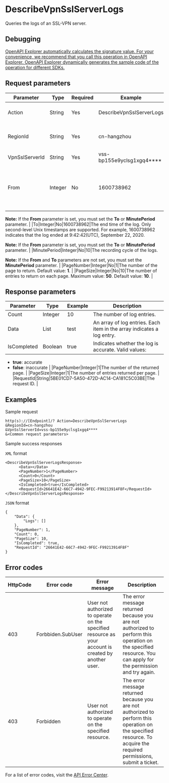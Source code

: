 # DescribeVpnSslServerLogs

Queries the logs of an SSL-VPN server.

## Debugging

[OpenAPI Explorer automatically calculates the signature value. For your convenience, we recommend that you call this operation in OpenAPI Explorer. OpenAPI Explorer dynamically generates the sample code of the operation for different SDKs.](https://api.aliyun.com/#product=Vpc&api=DescribeVpnSslServerLogs&type=RPC&version=2016-04-28)

## Request parameters

|Parameter|Type|Required|Example|Description|
|---------|----|--------|-------|-----------|
|Action|String|Yes|DescribeVpnSslServerLogs|The operation that you want to perform. Set the value to **DescribeVpnSslServerLogs**. |
|RegionId|String|Yes|cn-hangzhou|The region ID of the SSL-VPN server. You can call the [DescribeRegions](~~36063~~) operation to query region IDs. |
|VpnSslServerId|String|Yes|vss-bp155e9yclsg1xgq4\*\*\*\*|The ID of the SSL-VPN server. |
|From|Integer|No|1600738962|The start time of the log. Only second-level Unix timestamps are supported. For example, 1600738962 indicates that the log started from 9:42:42\(UTC\), September 22, 2020.

 **Note:** If the **From** parameter is set, you must set the **To** or **MinutePeriod** parameter. |
|To|Integer|No|1600738962|The end time of the log. Only second-level Unix timestamps are supported. For example, 1600738962 indicates that the log ended at 9:42:42\(UTC\), September 22, 2020.

 **Note:** If the **From** parameter is set, you must set the **To** or **MinutePeriod** parameter. |
|MinutePeriod|Integer|No|10|The recording cycle of the logs.

 **Note:** If the **From** and **To** parameters are not set, you must set the **MinutePeriod** parameter. |
|PageNumber|Integer|No|1|The number of the page to return. Default value: **1**. |
|PageSize|Integer|No|10|The number of entries to return on each page. Maximum value: **50**. Default value: **10**. |

## Response parameters

|Parameter|Type|Example|Description|
|---------|----|-------|-----------|
|Count|Integer|10|The number of log entries. |
|Data|List|test|An array of log entries. Each item in the array indicates a log entry. |
|IsCompleted|Boolean|true|Indicates whether the log is accurate. Valid values:

 -   **true**: accurate
-   **false**: inaccurate |
|PageNumber|Integer|1|The number of the returned page. |
|PageSize|Integer|1|The number of entries returned per page. |
|RequestId|String|5BE01CD7-5A50-472D-AC14-CA181C5C03BE|The request ID. |

## Examples

Sample request

```
http(s)://[Endpoint]/? Action=DescribeVpnSslServerLogs
&RegionId=cn-hangzhou
&VpnSslServerId=vss-bp155e9yclsg1xgq4****
&<Common request parameters>
```

Sample success responses

`XML` format

```
<DescribeVpnSslServerLogsResponse>
	  <Data></Data>
	  <PageNumber>1</PageNumber>
	  <Count>0</Count>
	  <PageSize>10</PageSize>
	  <IsCompleted>true</IsCompleted>
	  <RequestId>26641E42-66C7-4942-9FEC-F99213914F8F</RequestId>
</DescribeVpnSslServerLogsResponse>
```

`JSON` format

```
{
	"Data": {
		"Logs": []
	},
	"PageNumber": 1,
	"Count": 0,
	"PageSize": 10,
	"IsCompleted": true,
	"RequestId": "26641E42-66C7-4942-9FEC-F99213914F8F"
}
```

## Error codes

|HttpCode|Error code|Error message|Description|
|--------|----------|-------------|-----------|
|403|Forbbiden.SubUser|User not authorized to operate on the specified resource as your account is created by another user.|The error message returned because you are not authorized to perform this operation on the specified resource. You can apply for the permission and try again.|
|403|Forbidden|User not authorized to operate on the specified resource.|The error message returned because you are not authorized to perform this operation on the specified resource. To acquire the required permissions, submit a ticket.|

For a list of error codes, visit the [API Error Center](https://error-center.alibabacloud.com/status/product/Vpc).

